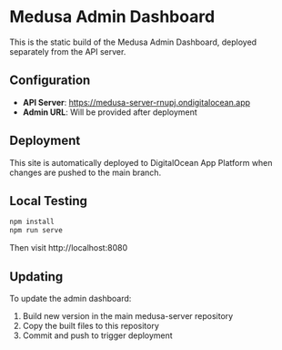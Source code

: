 # Medusa Admin Dashboard

This is the static build of the Medusa Admin Dashboard, deployed separately from the API server.

## Configuration

- **API Server**: https://medusa-server-rnupj.ondigitalocean.app
- **Admin URL**: Will be provided after deployment

## Deployment

This site is automatically deployed to DigitalOcean App Platform when changes are pushed to the main branch.

## Local Testing

```bash
npm install
npm run serve
```

Then visit http://localhost:8080

## Updating

To update the admin dashboard:

1. Build new version in the main medusa-server repository
2. Copy the built files to this repository
3. Commit and push to trigger deployment